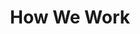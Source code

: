 ---
page: howwework
title: "How We Work"
imageUrl: img/SVG/HowWeWork.svg
text: >
    **We are always open to discuss better ways of working. We try to keep the balance right between having a light process that empowers people, and having enough process to stay organized. If you have feedback on our process we would really enjoy discussing it. [Talk process with us?](/contact)**
footer: >
    **If you want to discuss us fitting into your process or want a tailored execution plan we are happy to expand on this in a pitch. [Let us Pitch?](/contact)**
process:
  - heading: "Engage"
    details: 
        - heading: 1. Establish Fit & Agree Mission
          text: >
            We will get to know you and your mission.
            
            
            We will share our own experiences and establish if there is a good basis for success in partnership. 
        - heading: 2. Blend a Team
          text: >
            Blending the right delivery team is the most important ingredient for success. 
            

            We build a team with the right skills with your help.
        - heading: 3. Product Roadmap
          text: >
            We work with you to agree on our first milestones. We are looking for 4-12 weeks of work to be sketched out making up an MVP or major release feature-set. 


            It won’t take us that long to deliver value. We will aim to have a live working product in the first two weeks. 


            But before we can take ove the world we need a plan.
            
  - heading: "Execute"
    details: 
        - heading: 3. Weekly Product Steering
          text: >
            We meet every week to check our progress against plan. We reset priorities for the coming week based on new product, customer and business data. 
        - heading: 2. Daily Team Checkpoint
          text: >
            In remote teams like ours communication is key. We have a single Slack channel, and a single daily meeting to help the team to check-in with each other and help each other out. 
        - heading: 1. Continuous Delivery
          text: >
            We use practises from DevOps, CI/CD and XP to encourage and enable regular commits and production releases. Live demos are the norm.         
---
